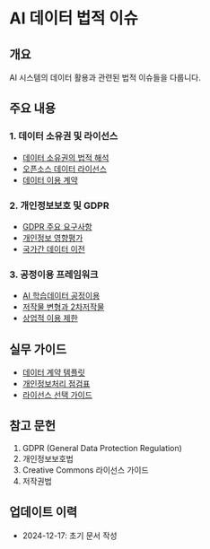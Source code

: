 # AI 데이터 법적 이슈

## 개요
AI 시스템의 데이터 활용과 관련된 법적 이슈들을 다룹니다.

## 주요 내용

### 1. 데이터 소유권 및 라이선스
- [데이터 소유권의 법적 해석](./01-Ownership-and-License/01-data-ownership.md)
- [오픈소스 데이터 라이선스](./01-Ownership-and-License/02-open-source-licenses.md)
- [데이터 이용 계약](./01-Ownership-and-License/03-data-agreements.md)

### 2. 개인정보보호 및 GDPR
- [GDPR 주요 요구사항](./02-Privacy-and-GDPR/01-gdpr-requirements.md)
- [개인정보 영향평가](./02-Privacy-and-GDPR/02-privacy-impact.md)
- [국가간 데이터 이전](./02-Privacy-and-GDPR/03-international-transfer.md)

### 3. 공정이용 프레임워크
- [AI 학습데이터 공정이용](./03-Fair-Use-Framework/01-training-data.md)
- [저작물 변형과 2차저작물](./03-Fair-Use-Framework/02-derivative-works.md)
- [상업적 이용 제한](./03-Fair-Use-Framework/03-commercial-use.md)

## 실무 가이드
- [데이터 계약 템플릿](./templates/data-agreement-template.md)
- [개인정보처리 점검표](./templates/privacy-checklist.md)
- [라이선스 선택 가이드](./templates/license-selection-guide.md)

## 참고 문헌
1. GDPR (General Data Protection Regulation)
2. 개인정보보호법
3. Creative Commons 라이선스 가이드
4. 저작권법

## 업데이트 이력
- 2024-12-17: 초기 문서 작성
